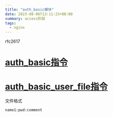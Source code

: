 ```yaml
---
title: "auth_basic模块"
date: 2023-08-06T13:11:23+08:00
summary: access阶段
tags:
  - nginx
---
```


rfc2617

# [auth_basic指令](https://nginx.org/en/docs/http/ngx_http_auth_basic_module.html#auth_basic)

# [auth_basic_user_file指令](https://nginx.org/en/docs/http/ngx_http_auth_basic_module.html#auth_basic_user_file)

文件格式

```
name1:pwd:comment
```
